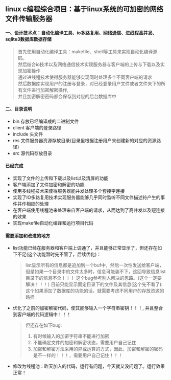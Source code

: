 ## linux c编程综合项目：**基于linux系统的可加密的网络文件传输服务器**

#### 一、设计技术点：自动化编译工具、io多路复用、网络通信、进线程高并发、sqlite3数据库数据存储
> 首先使用自动化编译工具：makefile、shell等工具来实现自动化编译源码。  
> 然后结合io技术以及网络通信技术实现服务器与客户端的上传与下载以及实现加密操作  
> 通过进线程技术使得服务器能够实现同时处理多个不同客户端的请求  
> 然后数据库实现用户的注册与登录，对已经登录用户文件或者文件夹下的所有文件进行加密解密操作,  
> 并且加密解密密码都会保存到对应的后台数据库中


#### 二、目录说明
- bin     存放已经编译成的二进制文件
- client  客户端的登录路径
- include 头文件
- res     文件服务器资源存放目录(目录里根据注册用户来创建新的对应的资源路径)
- src     源代码存放目录

#### 已经完成
- 实现了文件的上传和下载以及list以及清屏的功能
- 客户端添加了文件加密和解密的功能
- 使用多线程技术来使得服务器能并发处理多个套接字连接
- 实现了IO多路复用技术实现服务器能够几乎同时监听不同文件描述符产生的事件并作相应的处理
- 在客户端使用线程池来处理来自客户端的请求，从而达到了高并发以及短连接的效果
- 实现makefile自动化编译和运行项目代码

#### 需要添加和改进的地方
- list功能已经在服务器和客户端上调通了，并且能够正常显示了，但还存在如下不足(这个功能暂时先不管了，后续优化)：
	> list显示所有的信息都是追加到一个buf中，然后一次性发送给客户端，但是如果一个目录中的文件太多时，信息可能装不下，这回导致信息list目录下的信息不全！！！
	  这个bug参考别人解决的思路。(这个一定要解决！！！)
	> 目前只能显示固定目录下的文件及其信息(这个先不看了):这个如果添加了数据库的功能的话，就需要考虑不同用户的存放资源的路径
- 优化了之前的加密解密代码，使其能够输入一个字符串密钥！！！, 并且整合到客户端的代码逻辑中！！！
	> 但还存在如下bug:
	> 1. 有时候输入的加密字符串不能进行加密
	> 2. 不能确定文件的加密和解密状态，需要用户自己记住
	> 3. 加密和解密方法采用的异或运算的方式，因此，加密和解密的密码是不一样的！！！，需要用户自己记住！！！
- 修改为线程池：昨天加入的代码，运行有问题，今天就又没问题了。运行效果正常！
